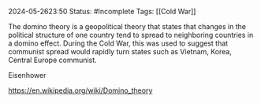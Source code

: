 2024-05-2623:50
Status: #Incomplete 
Tags: [[Cold War]]

The domino theory is a geopolitical theory that states that changes in the political structure of one country tend to spread to neighboring countries in a domino effect. During the Cold War, this was used to suggest that communist spread would rapidly turn states such as Vietnam, Korea, Central Europe communist. 

Eisenhower 

https://en.wikipedia.org/wiki/Domino_theory